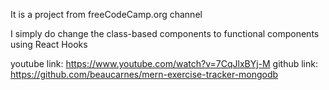 It is a project from freeCodeCamp.org channel

I simply do change the class-based components to functional components using React Hooks

youtube link: https://www.youtube.com/watch?v=7CqJlxBYj-M
github link: https://github.com/beaucarnes/mern-exercise-tracker-mongodb
